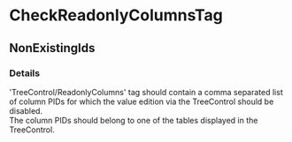 ﻿---  
uid: Validator_18_13_4  
---

# CheckReadonlyColumnsTag

## NonExistingIds

### Details

'TreeControl\/ReadonlyColumns' tag should contain a comma separated list of column PIDs for which the value edition via the TreeControl should be disabled.  
The column PIDs should belong to one of the tables displayed in the TreeControl.
